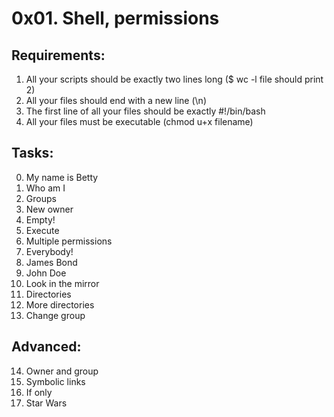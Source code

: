 # 0x01. Shell, permissions

## Requirements:

1. All your scripts should be exactly two lines long ($ wc -l file should print 2)
2. All your files should end with a new line (\n)
3. The first line of all your files should be exactly #!/bin/bash
4. All your files must be executable (chmod u+x filename)

## Tasks:

0. My name is Betty
1. Who am I
2. Groups 
3. New owner
4. Empty!
5. Execute 
6. Multiple permissions
7. Everybody!
8. James Bond
9. John Doe 
10. Look in the mirror
11. Directories 
12. More directories
13. Change group 
## Advanced:

14. Owner and group
15. Symbolic links
16. If only 
17. Star Wars

